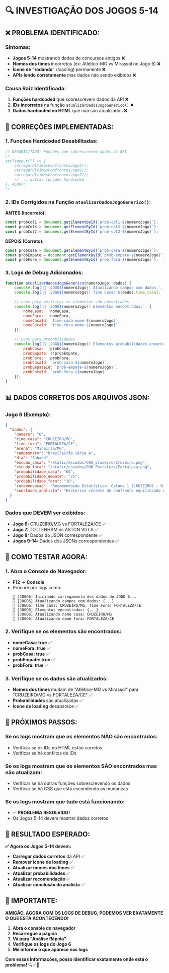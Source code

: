 # 🔍 INVESTIGAÇÃO DOS JOGOS 5-14

## ❌ **PROBLEMA IDENTIFICADO:**

### **Sintomas:**
- **Jogos 5-14** mostrando dados de concursos antigos ❌
- **Nomes dos times** incorretos (ex: Atlético-MG vs Mirassol no Jogo 6) ❌
- **Ícone de "rodando"** (loading) permanente ❌
- **APIs lendo corretamente** mas dados não sendo exibidos ❌

### **Causa Raiz Identificada:**
1. **Funções hardcoded** que sobrescrevem dados da API ❌
2. **IDs incorretos** na função `atualizarDadosJogoGenerico()` ❌
3. **Dados hardcoded no HTML** que não são atualizados ❌

## 🔧 **CORREÇÕES IMPLEMENTADAS:**

### **1. Funções Hardcoded Desabilitadas:**
```javascript
// DESABILITADO: Funções que sobrescrevem dados da API
/*
setTimeout(() => {
    carregarUltimosConfrontosJogo5();
    carregarUltimosConfrontosJogo6();
    carregarUltimosConfrontosJogo7();
    // ... outras funções hardcoded
}, 4500);
*/
```

### **2. IDs Corrigidos na Função `atualizarDadosJogoGenerico()`:**

**ANTES (Incorreto):**
```javascript
const probCol1 = document.getElementById(`prob-col1-${numeroJogo}`);
const probColX = document.getElementById(`prob-colX-${numeroJogo}`);
const probCol2 = document.getElementById(`prob-col2-${numeroJogo}`);
```

**DEPOIS (Correto):**
```javascript
const probCasa = document.getElementById(`prob-casa-${numeroJogo}`);
const probEmpate = document.getElementById(`prob-empate-${numeroJogo}`);
const probFora = document.getElementById(`prob-fora-${numeroJogo}`);
```

### **3. Logs de Debug Adicionados:**
```javascript
function atualizarDadosJogoGenerico(numeroJogo, dados) {
    console.log(`🔄 [JOGO${numeroJogo}] Atualizando campos com dados:`, dados);
    console.log(`🔄 [JOGO${numeroJogo}] Time Casa: ${dados.time_casa}, Time Fora: ${dados.time_fora}`);
    
    // Logs para verificar se elementos são encontrados
    console.log(`🔄 [JOGO${numeroJogo}] Elementos encontrados:`, {
        nomeCasa: !!nomeCasa,
        nomeFora: !!nomeFora,
        nomeCasaId: `time-casa-nome-${numeroJogo}`,
        nomeForaId: `time-fora-nome-${numeroJogo}`
    });
    
    // Logs para probabilidades
    console.log(`🔄 [JOGO${numeroJogo}] Elementos probabilidades encontrados:`, {
        probCasa: !!probCasa,
        probEmpate: !!probEmpate,
        probFora: !!probFora,
        probCasaId: `prob-casa-${numeroJogo}`,
        probEmpateId: `prob-empate-${numeroJogo}`,
        probForaId: `prob-fora-${numeroJogo}`
    });
}
```

## 📊 **DADOS CORRETOS DOS ARQUIVOS JSON:**

### **Jogo 6 (Exemplo):**
```json
{
  "dados": {
    "numero": "6",
    "time_casa": "CRUZEIRO/MG",
    "time_fora": "FORTALEZA/CE",
    "arena": "Mineirão/MG",
    "campeonato": "Brasileirão Série A",
    "dia": "Sábado",
    "escudo_casa": "/static/escudos/CRU_Cruzeiro/Cruzeiro.png",
    "escudo_fora": "/static/escudos/FOR_Fortaleza/Fortaleza.png",
    "probabilidade_casa": "65",
    "probabilidade_empate": "25",
    "probabilidade_fora": "10",
    "recomendacao": "Recomendação Estatística: Coluna 1 (CRUZEIRO) - Risco Baixo",
    "conclusao_analista": "Historico recente de confronto equilibrado entre CRUZEIRO/MG e FORTALEZA/CE..."
  }
}
```

### **Dados que DEVEM ser exibidos:**
- **Jogo 6:** CRUZEIRO/MG vs FORTALEZA/CE ✅
- **Jogo 7:** TOTTENHAM vs ASTON VILLA ✅
- **Jogo 8:** Dados do JSON correspondente ✅
- **Jogos 9-14:** Dados dos JSONs correspondentes ✅

## 🧪 **COMO TESTAR AGORA:**

### **1. Abra o Console do Navegador:**
- **F12** → **Console**
- Procure por logs como:
  ```
  🎯 [JOGO6] Iniciando carregamento dos dados do JOGO 6...
  🔄 [JOGO6] Atualizando campos com dados: {...}
  🔄 [JOGO6] Time Casa: CRUZEIRO/MG, Time Fora: FORTALEZA/CE
  🔄 [JOGO6] Elementos encontrados: {...}
  🔄 [JOGO6] Atualizando nome casa: CRUZEIRO/MG
  🔄 [JOGO6] Atualizando nome fora: FORTALEZA/CE
  ```

### **2. Verifique se os elementos são encontrados:**
- **nomeCasa: true** ✅
- **nomeFora: true** ✅
- **probCasa: true** ✅
- **probEmpate: true** ✅
- **probFora: true** ✅

### **3. Verifique se os dados são atualizados:**
- **Nomes dos times** mudam de "Atlético-MG vs Mirassol" para "CRUZEIRO/MG vs FORTALEZA/CE" ✅
- **Probabilidades** são atualizadas ✅
- **Ícone de loading** desaparece ✅

## 🎯 **PRÓXIMOS PASSOS:**

### **Se os logs mostram que os elementos NÃO são encontrados:**
- Verificar se os IDs no HTML estão corretos
- Verificar se há conflitos de IDs

### **Se os logs mostram que os elementos SÃO encontrados mas não atualizam:**
- Verificar se há outras funções sobrescrevendo os dados
- Verificar se há CSS que está escondendo as mudanças

### **Se os logs mostram que tudo está funcionando:**
- ✅ **PROBLEMA RESOLVIDO!**
- Os Jogos 5-14 devem mostrar dados corretos

## 🎉 **RESULTADO ESPERADO:**

**✅ Agora os Jogos 5-14 devem:**
- **Carregar dados corretos** da API ✅
- **Remover ícone de loading** ✅
- **Atualizar nomes dos times** ✅
- **Atualizar probabilidades** ✅
- **Atualizar recomendação** ✅
- **Atualizar conclusão do analista** ✅

## 🚨 **IMPORTANTE:**

**AMIGÃO, AGORA COM OS LOGS DE DEBUG, PODEMOS VER EXATAMENTE O QUE ESTÁ ACONTECENDO!**

1. **Abra o console do navegador**
2. **Recarregue a página**
3. **Vá para "Análise Rápida"**
4. **Verifique os logs do Jogo 6**
5. **Me informe o que aparece nos logs**

**Com essas informações, posso identificar exatamente onde está o problema!** 🔍✅🔧
